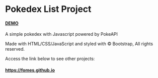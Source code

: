 # Pokedex List Project

#### [DEMO](https://fomes.github.io/pokedex)

A simple pokedex with Javascript powered by PokeAPI

Made with HTML/CSS/JavaScript and styled with © Bootstrap, All rights reserved.

Access the link below to see other projects:

#### https://fomes.github.io

